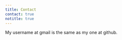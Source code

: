 ```yaml
---
title: Contact
contact: true
notitle: true
---
```


My username at gmail is the same as my one at github.
